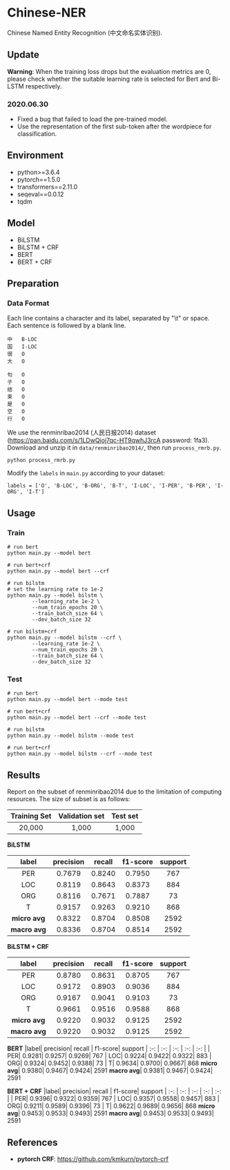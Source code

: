 # Chinese-NER
Chinese Named Entity Recognition (中文命名实体识别).


## Update
**Warning**: When the training loss drops but the evaluation metrics are 0, please check whether the suitable learning rate is selected for Bert and Bi-LSTM respectively.

### 2020.06.30 
* Fixed a bug that failed to load the pre-trained model.
* Use the representation of the first sub-token after the wordpiece for classification.

## Environment

* python>=3.6.4
* pytorch==1.5.0
* transformers==2.11.0
* seqeval==0.0.12
* tqdm

## Model

* BiLSTM
* BiLSTM + CRF
* BERT
* BERT + CRF

## Preparation
### Data Format

Each line contains a character and its label, separated by "\t" or space. Each sentence is followed by a blank line.

```
中	B-LOC
国	I-LOC
很	O
大	O

句	O
子	O
结	O
束	O
是	O
空	O
行	O
```

We use the renminribao2014 (人民日报2014) dataset (https://pan.baidu.com/s/1LDwQjoj7qc-HT9qwhJ3rcA password: 1fa3). Download and unzip it in `data/renminribao2014/`, then run `process_rmrb.py`.
```
python process_rmrb.py 
```
Modify the `labels` in `main.py` according to your dataset:
```
labels = ['O', 'B-LOC', 'B-ORG', 'B-T', 'I-LOC', 'I-PER', 'B-PER', 'I-ORG', 'I-T']
```

## Usage
### **Train**
```
# run bert
python main.py --model bert

# run bert+crf
python main.py --model bert --crf
```

```
# run bilstm
# set the learning rate to 1e-2
python main.py --model bilstm \
        --learning_rate 1e-2 \
        --num_train_epochs 20 \
        --train_batch_size 64 \
        --dev_batch_size 32

# run bilstm+crf
python main.py --model bilstm --crf \
        --learning_rate 1e-2 \
        --num_train_epochs 20 \
        --train_batch_size 64 \
        --dev_batch_size 32
```
### **Test**

```
# run bert
python main.py --model bert --mode test

# run bert+crf
python main.py --model bert --crf --mode test

# run bilstm
python main.py --model bilstm --mode test

# run bert+crf
python main.py --model bilstm --crf --mode test
```

## Results
Report on the subset of renminribao2014 due to the limitation of computing resources. The size of subset is as follows:

Training Set|Validation set|Test set
|:-:|:-:|:-:|
20,000|1,000|1,000|

**BiLSTM**

|label|  precision|  recall|  f1-score|  support
| :-:     | :-:     | :-:     | :-:     | :-:     |
|  PER|  0.7679|  0.8240|  0.7950|  767
|  LOC|  0.8119|  0.8643|  0.8373|  884
|  ORG|  0.8116|  0.7671|  0.7887|  73
|  T|  0.9157|  0.9263|  0.9210|  868
**micro avg**|  0.8322|  0.8704|  0.8508|  2592
**macro avg**|  0.8336|  0.8704|  0.8514|  2592

**BiLSTM + CRF**

|label| precision| recall | f1-score| support
| :-:     | :-:     | :-:     | :-:     | :-:     |
| PER| 0.8780| 0.8631| 0.8705| 767
| LOC| 0.9172| 0.8903| 0.9036| 884
| ORG| 0.9167| 0.9041| 0.9103| 73
| T| 0.9661| 0.9516| 0.9588| 868
**micro avg**| 0.9220| 0.9032| 0.9125| 2592
**macro avg**| 0.9220| 0.9032| 0.9125| 2592

**BERT**
|label| precision| recall | f1-score| support
| :-:     | :-:     | :-:     | :-:     | :-:     |
| PER| 0.9281| 0.9257| 0.9269| 767
| LOC| 0.9224| 0.9422| 0.9322| 883
| ORG| 0.9324| 0.9452| 0.9388| 73
| T| 0.9634| 0.9700| 0.9667| 868
**micro avg**| 0.9380| 0.9467| 0.9424| 2591
**macro avg**| 0.9381| 0.9467| 0.9424| 2591

**BERT + CRF**
|label| precision| recall | f1-score| support
| :-:     | :-:     | :-:     | :-:     | :-:     |
| PER| 0.9396| 0.9322| 0.9359| 767
| LOC| 0.9357| 0.9558| 0.9457| 883
| ORG| 0.9211| 0.9589| 0.9396| 73
| T| 0.9622| 0.9689| 0.9656| 868
**micro avg**| 0.9453| 0.9533| 0.9493| 2591
**macro avg**| 0.9453| 0.9533| 0.9493| 2591

## References

* **pytorch CRF**: https://github.com/kmkurn/pytorch-crf
